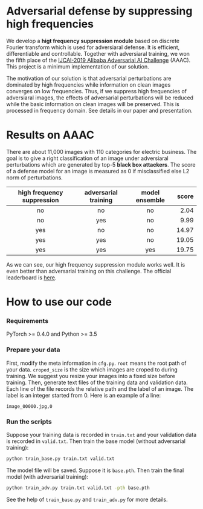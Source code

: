 # Adversarial defense by suppressing high frequencies
We develop a **higt frequency suppression module** based on discrete Fourier transform which is used for adversiaral defense. It is efficient, differentiable and controllable. Together with adversiaral training, we won the fifth place of the [IJCAI-2019 Alibaba Adversarial AI Challenge](https://security.alibaba.com/alibs2019) (AAAC). This project is a minimum implementation of our solution.

The motivation of our solution is that adversarial perturbations are dominated by high frequencies while information on clean images converges on low frequencies. Thus, if we suppress high frequencies of adversiaral images, the effects of adversarial perturbations will be reduced while the basic information on clean images will be preserved. This is processed in frequency domain. See details in our paper and presentation.

# Results on AAAC
There are about 11,000 images with 110 categories for electric business. The goal is to give a right classification of an image under adversiaral perturbations which are generated by top-5 **black box attackers**. The score of a defense model for an image is measured as 0 if misclassified else L2 norm of perturbations.

| high frequency suppression | adversarial training | model ensemble | score   |
| :------:                   | :------:             | :------:       | ------: |
| no                         | no                   | no             | 2.04    |
| no                         | yes                  | no             | 9.99    |
| yes                        | no                   | no             | 14.97   |
| yes                        | yes                  | no             | 19.05   |
| yes                        | yes                  | yes            | 19.75   |

As we can see, our high frequency suppression module works well. It is even better than adversarial training on this challenge. The official leaderboard is [here](https://tianchi.aliyun.com/competition/entrance/231701/rankingList/5).

# How to use our code
### Requirements
PyTorch >= 0.4.0 and Python >= 3.5

### Prepare your data
First, modify the meta information in `cfg.py`. `root` means the root path of your data. `croped_size` is the size which images are croped to during training. We suggest you resize your images into a fixed size before training.
Then, generate text files of the training data and validation data. Each line of the file records the relative path and the label of an image. The label is an integer started from 0. Here is an example of a line:
```
image_00000.jpg,0
```
### Run the scripts
Suppose your training data is recorded in `train.txt` and your validation data is recorded in `valid.txt`. Then train the base model (without adversarial training):
```bash
python train_base.py train.txt valid.txt
```
The model file will be saved. Suppose it is `base.pth`. Then train the final model (with adversarial training):
```bash
python train_adv.py train.txt valid.txt -pth base.pth
```
See the help of `train_base.py` and `train_adv.py` for more details.

